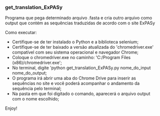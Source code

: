 ### get_translation_ExPASy

Programa que pega determinado arquivo .fasta e cria outro arquivo como output que contém as sequências traduzidas de acordo com o site ExPASy

Como executar:
- Certifique-se de ter instalado o Python e a biblioteca selenium;
- Certifique-se de ter baixado a versão atualizada do 'chromedriver.exe' compatível com seu sistema operacional e navegador Chrome;
- Coloque o chromedriver.exe no caminho: 'C:/Program Files (x86)/chromedriver.exe';
- No terminal, digite 'python get_translation_ExPASy.py nome_do_input nome_do_output;
- O programa irá abrir uma aba do Chrome Drive para inserir as sequências no site e você poderá acompanhar o andamento da sequência pelo terminal;
- Na pasta em que foi digitado o comando, aparecerá o arquivo output com o nome escolhido;

Enjoy!
